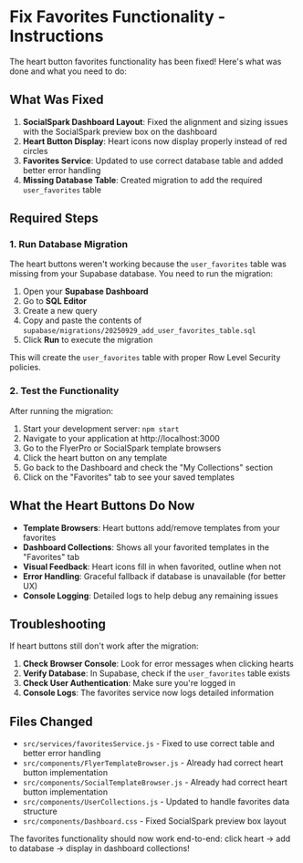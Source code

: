 # Fix Favorites Functionality - Instructions

The heart button favorites functionality has been fixed! Here's what was done and what you need to do:

## What Was Fixed

1. **SocialSpark Dashboard Layout**: Fixed the alignment and sizing issues with the SocialSpark preview box on the dashboard
2. **Heart Button Display**: Heart icons now display properly instead of red circles
3. **Favorites Service**: Updated to use correct database table and added better error handling
4. **Missing Database Table**: Created migration to add the required `user_favorites` table

## Required Steps

### 1. Run Database Migration

The heart buttons weren't working because the `user_favorites` table was missing from your Supabase database. You need to run the migration:

1. Open your **Supabase Dashboard**
2. Go to **SQL Editor**
3. Create a new query
4. Copy and paste the contents of `supabase/migrations/20250929_add_user_favorites_table.sql`
5. Click **Run** to execute the migration

This will create the `user_favorites` table with proper Row Level Security policies.

### 2. Test the Functionality

After running the migration:

1. Start your development server: `npm start`
2. Navigate to your application at http://localhost:3000
3. Go to the FlyerPro or SocialSpark template browsers
4. Click the heart button on any template
5. Go back to the Dashboard and check the "My Collections" section
6. Click on the "Favorites" tab to see your saved templates

## What the Heart Buttons Do Now

- **Template Browsers**: Heart buttons add/remove templates from your favorites
- **Dashboard Collections**: Shows all your favorited templates in the "Favorites" tab
- **Visual Feedback**: Heart icons fill in when favorited, outline when not
- **Error Handling**: Graceful fallback if database is unavailable (for better UX)
- **Console Logging**: Detailed logs to help debug any remaining issues

## Troubleshooting

If heart buttons still don't work after the migration:

1. **Check Browser Console**: Look for error messages when clicking hearts
2. **Verify Database**: In Supabase, check if the `user_favorites` table exists
3. **Check User Authentication**: Make sure you're logged in
4. **Console Logs**: The favorites service now logs detailed information

## Files Changed

- `src/services/favoritesService.js` - Fixed to use correct table and better error handling
- `src/components/FlyerTemplateBrowser.js` - Already had correct heart button implementation
- `src/components/SocialTemplateBrowser.js` - Already had correct heart button implementation  
- `src/components/UserCollections.js` - Updated to handle favorites data structure
- `src/components/Dashboard.css` - Fixed SocialSpark preview box layout

The favorites functionality should now work end-to-end: click heart → add to database → display in dashboard collections!